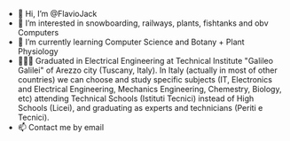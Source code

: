 - 👋 Hi, I’m @FlavioJack
- 👀 I’m interested in snowboarding, railways, plants, fishtanks and obv Computers
- 🌱 I’m currently learning Computer Science and Botany + Plant Physiology
- 👨🏻‍🎓 Graduated in Electrical Engineering at Technical Institute "Galileo Galilei" of Arezzo city (Tuscany, Italy). In Italy (actually in most of other countries) we can choose and study specific subjects (IT, Electronics and Electrical Engineering, Mechanics Engineering, Chemestry, Biology, etc) attending Technical Schools (Istituti Tecnici) instead of High Schools (Licei), and graduating as experts and technicians (Periti e Tecnici).
- 📫 Contact me by email

<!---
FlavioJack/FlavioJack is a ✨ special ✨ repository because its `README.md` (this file) appears on your GitHub profile.
You can click the Preview link to take a look at your changes.
--->
